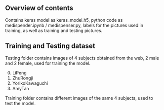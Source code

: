 ## Overview of contents

Contains keras model as keras_model.h5, python code as medispender.ipynb / medispenser.py, labels for the pictures used in training, as well as training and testing pictures.

## Training and Testing dataset

Testing folder contains images of 4 subjects obtained from the web, 2 male and 2 female, used for training the model.

0. LiPeng
1. ZhuRongji
2. YorikoKawaguchi
3. AmyTan

Training folder contains different images of the same 4 subjects, used to test the model.
